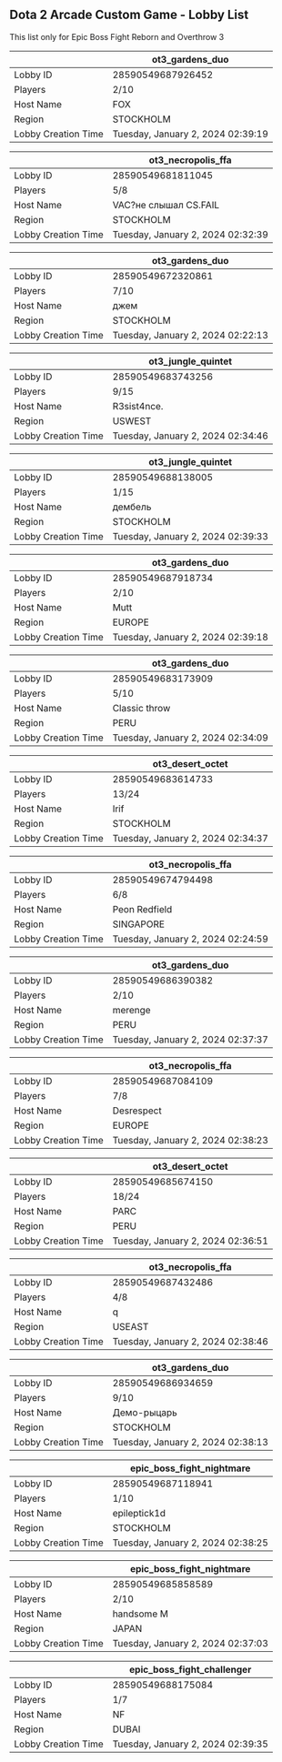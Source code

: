 ## Dota 2 Arcade Custom Game - Lobby List

This list only for Epic Boss Fight Reborn and Overthrow 3

|  | ot3_gardens_duo |
| ------ | ------ |
| Lobby ID | 28590549687926452 |
| Players | 2/10 |
| Host Name | FOX |
| Region | STOCKHOLM |
| Lobby Creation Time | Tuesday, January 2, 2024 02:39:19 |


|  | ot3_necropolis_ffa |
| ------ | ------ |
| Lobby ID | 28590549681811045 |
| Players | 5/8 |
| Host Name | VAC?не слышал CS.FAIL |
| Region | STOCKHOLM |
| Lobby Creation Time | Tuesday, January 2, 2024 02:32:39 |


|  | ot3_gardens_duo |
| ------ | ------ |
| Lobby ID | 28590549672320861 |
| Players | 7/10 |
| Host Name | джем |
| Region | STOCKHOLM |
| Lobby Creation Time | Tuesday, January 2, 2024 02:22:13 |


|  | ot3_jungle_quintet |
| ------ | ------ |
| Lobby ID | 28590549683743256 |
| Players | 9/15 |
| Host Name | R3sist4nce. |
| Region | USWEST |
| Lobby Creation Time | Tuesday, January 2, 2024 02:34:46 |


|  | ot3_jungle_quintet |
| ------ | ------ |
| Lobby ID | 28590549688138005 |
| Players | 1/15 |
| Host Name | дембель |
| Region | STOCKHOLM |
| Lobby Creation Time | Tuesday, January 2, 2024 02:39:33 |


|  | ot3_gardens_duo |
| ------ | ------ |
| Lobby ID | 28590549687918734 |
| Players | 2/10 |
| Host Name | Mutt |
| Region | EUROPE |
| Lobby Creation Time | Tuesday, January 2, 2024 02:39:18 |


|  | ot3_gardens_duo |
| ------ | ------ |
| Lobby ID | 28590549683173909 |
| Players | 5/10 |
| Host Name | Classic throw |
| Region | PERU |
| Lobby Creation Time | Tuesday, January 2, 2024 02:34:09 |


|  | ot3_desert_octet |
| ------ | ------ |
| Lobby ID | 28590549683614733 |
| Players | 13/24 |
| Host Name | Irif |
| Region | STOCKHOLM |
| Lobby Creation Time | Tuesday, January 2, 2024 02:34:37 |


|  | ot3_necropolis_ffa |
| ------ | ------ |
| Lobby ID | 28590549674794498 |
| Players | 6/8 |
| Host Name | Peon Redfield |
| Region | SINGAPORE |
| Lobby Creation Time | Tuesday, January 2, 2024 02:24:59 |


|  | ot3_gardens_duo |
| ------ | ------ |
| Lobby ID | 28590549686390382 |
| Players | 2/10 |
| Host Name | merenge |
| Region | PERU |
| Lobby Creation Time | Tuesday, January 2, 2024 02:37:37 |


|  | ot3_necropolis_ffa |
| ------ | ------ |
| Lobby ID | 28590549687084109 |
| Players | 7/8 |
| Host Name | Desrespect |
| Region | EUROPE |
| Lobby Creation Time | Tuesday, January 2, 2024 02:38:23 |


|  | ot3_desert_octet |
| ------ | ------ |
| Lobby ID | 28590549685674150 |
| Players | 18/24 |
| Host Name | PARC |
| Region | PERU |
| Lobby Creation Time | Tuesday, January 2, 2024 02:36:51 |


|  | ot3_necropolis_ffa |
| ------ | ------ |
| Lobby ID | 28590549687432486 |
| Players | 4/8 |
| Host Name | q |
| Region | USEAST |
| Lobby Creation Time | Tuesday, January 2, 2024 02:38:46 |


|  | ot3_gardens_duo |
| ------ | ------ |
| Lobby ID | 28590549686934659 |
| Players | 9/10 |
| Host Name | Демо-рыцарь |
| Region | STOCKHOLM |
| Lobby Creation Time | Tuesday, January 2, 2024 02:38:13 |


|  | epic_boss_fight_nightmare |
| ------ | ------ |
| Lobby ID | 28590549687118941 |
| Players | 1/10 |
| Host Name | epileptick1d |
| Region | STOCKHOLM |
| Lobby Creation Time | Tuesday, January 2, 2024 02:38:25 |


|  | epic_boss_fight_nightmare |
| ------ | ------ |
| Lobby ID | 28590549685858589 |
| Players | 2/10 |
| Host Name | handsome M |
| Region | JAPAN |
| Lobby Creation Time | Tuesday, January 2, 2024 02:37:03 |


|  | epic_boss_fight_challenger |
| ------ | ------ |
| Lobby ID | 28590549688175084 |
| Players | 1/7 |
| Host Name | NF |
| Region | DUBAI |
| Lobby Creation Time | Tuesday, January 2, 2024 02:39:35 |


